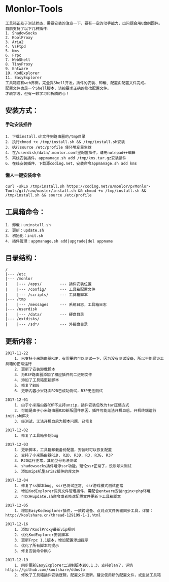 # Monlor-Tools
	工具箱正处于测试状态，需要安装的注意一下，要有一定的动手能力，出问题会用U盘刷固件。
	目前支持了以下几种插件:
	1. ShadowSocks
	2. KoolProxy
	3. Aria2
	4. VsFtpd
	5. Kms
	6. Frpc
	7. WebShell
	8. TinyProxy
	9. Entware
	10. KodExplorer
	11. EasyExplorer
	工具箱没有web界面，完全靠Shell开发，插件的安装、卸载、配置由配置文件完成。
	配置文件也是一个Shell脚本，请按要求正确的修改配置文件。
	才疏学浅，但有一颗学习和折腾的心！
		
## 安装方式：  
#### 	手动安装插件
	1. 下载install.sh文件到路由器的/tmp目录
	2. 执行chmod +x /tmp/install.sh && /tmp/install.sh安装
	3. 执行source /etc/profile 使环境变量生效
	4. 在/userdisk/data/.monlor.conf里配置插件，请用notepad++编辑
	5. 离线安装插件，appmanage.sh add /tmp/kms.tar.gz安装插件 
	6. 在线安装插件，下载源coding.net，安装命令appmanage.sh add kms

#### 	懒人一键安装命令
	curl -skLo /tmp/install.sh https://coding.net/u/monlor/p/Monlor-Tools/git/raw/master/install.sh && chmod +x /tmp/install.sh && /tmp/install.sh && source /etc/profile

## 工具箱命令：
	1. 卸载：uninstall.sh
	2. 更新：update.sh
	3. 初始化：init.sh 
	4. 插件管理：appmanage.sh add|upgrade|del appname

## 目录结构：  
	/
	|--- /etc  
	|--- /monlor
	|    |--- /apps/        --- 插件安装位置  
	|    |--- /config/      --- 工具箱配置文件
	|    |--- /scripts/     --- 工具箱脚本
	|--- /tmp
	|    |--- /messages     --- 系统日志，工具箱日志
	|--- /userdisk
	|    |--- /data/        --- 硬盘目录
	|--- /extdisks/
	|    |--- /sd*/         --- 外接盘目录

## 更新内容：  
	2017-11-22
		1. 已支持小米路由器R3P，有需要的可以测试一下，因为没有测试设备，所以不能保证工具箱的正常运行
		2. 更新了安装卸载脚本
		3. 为R3P路由器添加了相应插件的二进制文件
		4. 添加了工具箱更新脚本
		5. 修复了BUG
		6. 更新内容小米路由R2D已成功测试，R3P无法测试

	2017-12-01
		1. 由于小米路由器R3P不支持unzip，插件安装包改为tar压缩方式
		2. 可能是由于小米路由器R2D新版固件原因，插件可能无法开机自启，开机终端运行init.sh解决
		3. 经测试，无法开机自启为脚本问题，已修复

	2017-12-02
		1. 修复了工具箱多处bug

	2017-12-03
		1. 更新脚本，工具箱卸载备份配置，安装时可以恢复配置
		2. 支持了小米路由器R1D, R2D, R3D, R3, R3G, R3P
		3. R2D运行正常，其他型号无法测试
		4. shadowsocks插件增添ssr功能，理论ssr正常了，没账号未测试
		5. 添加mips机型aria2插件的库文件
	
	2017-12-04
		1. 修复了ss脚本bug, ssr已测试正常, ssr游戏模式测试正常
		2. 增加KodExplorer网页文件管理插件，需配合entware安装nginx+php环境
		3. 可以用update.sh命令或者修改配置文件更新下工具箱脚本

	2017-12-05
		1. 增加EasyKodexplorer插件，一款跨设备、点对点文件传输同步工具，详情：http://koolshare.cn/thread-129199-1-1.html

	2017-12-16
		1. 添加了KoolProxy最新vip规则
		2. 优化KodExplorer安装脚本
		3. 更新Frpc 1.1版本，增加配置添加提示
		4. 优化了所有脚本的提示
		5. 修复安装命令BUG

	2017-12-19
		1. 同步更新EasyExplorer二进制版本到0.1.3，支持Dlan了，详情https://github.com/koolshare/ddnsto
		2. 修改了工具箱插件安装逻辑，配置文件更新，建议使用新的配置文件，或重装工具箱



